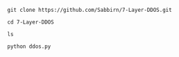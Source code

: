```
git clone https://github.com/Sabbirn/7-Layer-DDOS.git
```
```
cd 7-Layer-DDOS
```
```
ls
```
```
python ddos.py
```
